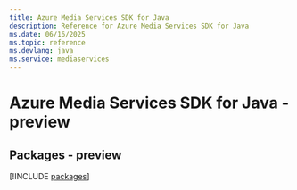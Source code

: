 ```yaml
---
title: Azure Media Services SDK for Java
description: Reference for Azure Media Services SDK for Java
ms.date: 06/16/2025
ms.topic: reference
ms.devlang: java
ms.service: mediaservices
---
```

# Azure Media Services SDK for Java - preview
## Packages - preview
[!INCLUDE [packages](media-services-index.md)]